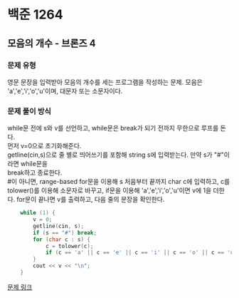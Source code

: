 # 백준 1264
## 모음의 개수 - 브론즈 4
### 문제 유형

영문 문장을 입력받아 모음의 개수를 세는 프로그램을 작성하는 문제. 모음은 'a','e','i','o','u'이며, 대문자
또는 소문자이다.

### 문제 풀이 방식

while문 전에 s와 v를 선언하고, while문은 break가 되기 전까지 무한으로 루프를 돈다.   
먼저 v=0으로 초기화해준다.   
getline(cin,s)으로 줄 별로 띄어쓰기를 포함해 string s에 입력받는다. 만약 s가 "#"이라면 while문을\
break하고 종료한다.     
#이 아니면, range-based for문을 이용해 s 처음부터 끝까지 char c에 입력하고, c를 tolower()를 이용해
소문자로 바꾸고, if문을 이용해  'a','e','i','o','u'이면 v에 1을 더한다. for문이 끝나면 v를 출력하고,
다음 줄의 문장을 확인한다.
~~~cpp
    while (1) {
        v = 0;
        getline(cin, s);
        if (s == "#") break;
        for (char c : s) {
            c = tolower(c);
            if (c == 'a' || c == 'e' || c == 'i' || c == 'o' || c == 'u') v++;
        }
        cout << v << "\n";
    }
~~~

[문제 링크](https://github.com/tyshim0118/BJ-Codes/blob/main/BJ1264.cpp)
